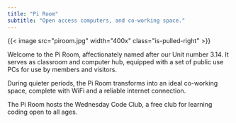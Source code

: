 ```yaml
---
title: "Pi Room"
subtitle: "Open access computers, and co-working space."
---
```


{{< image src="piroom.jpg" width="400x" class="is-pulled-right" >}}

Welcome to the Pi Room, affectionately named after our Unit number 3.14. 
It serves as classroom and computer hub, equipped 
with a set of public use PCs for use by members and visitors.

During quieter periods, the Pi Room transforms into an ideal 
co-working space, complete with WiFi and a reliable internet connection.

The Pi Room hosts the Wednesday Code Club, a free club for learning coding 
open to all ages.
